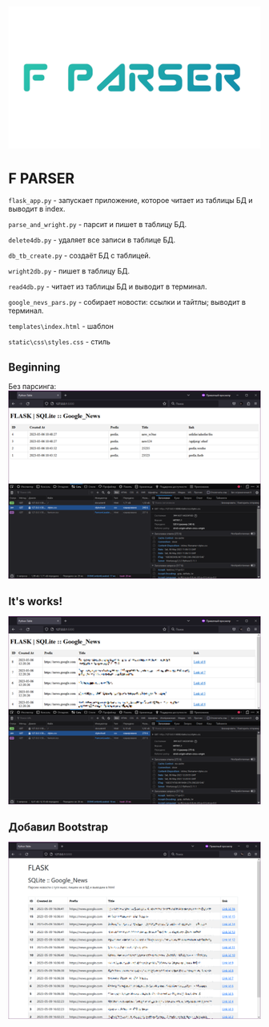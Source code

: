 ![](.gitcontent/fparser.png)

# F PARSER

`flask_app.py` - запускает приложение, которое читает из таблицы БД и выводит в index.

`parse_and_wright.py` - парсит и пишет в таблицу БД.

`delete4db.py` - удаляет все записи в таблице БД.

`db_tb_create.py` - создаёт БД с таблицей.

`wright2db.py` - пишет в таблицу БД.

`read4db.py` - читает из таблицы БД и выводит в терминал.

`google_nevs_pars.py` - собирает новости: ссылки и тайтлы; выводит в терминал.

`templates\index.html` - шаблон

`static\css\styles.css` - стиль

## Beginning

Без парсинга:
![](.gitcontent/flask1.png)

## It's works!

![](.gitcontent/flask2.png)

## Добавил Bootstrap

![](.gitcontent/f_parser2.png)